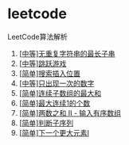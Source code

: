 # leetcode
LeetCode算法解析

1. [[中等]无重复字符串的最长子串](https://github.com/wangmeijian/leetcode/blob/master/docs/1.md)
2. [[中等]跳跃游戏](https://github.com/wangmeijian/leetcode/blob/master/docs/2.md)
3. [[简单]搜索插入位置](https://github.com/wangmeijian/leetcode/blob/master/docs/3.md)
4. [[中等]只出现一次的数字](https://github.com/wangmeijian/leetcode/blob/master/docs/4.md)
5. [[简单]连续子数组的最大和](https://github.com/wangmeijian/leetcode/blob/master/docs/5.md)
6. [[简单]最大连续1的个数](https://github.com/wangmeijian/leetcode/blob/master/docs/6.md)
7. [[简单]两数之和 II - 输入有序数组](https://github.com/wangmeijian/leetcode/blob/master/docs/7.md)
8. [[简单]判断子序列](https://github.com/wangmeijian/leetcode/blob/master/docs/8.md)
9. [[简单]下一个更大元素I](https://github.com/wangmeijian/leetcode/blob/master/docs/9.md)
